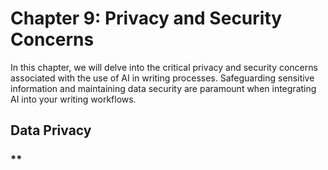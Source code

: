 Chapter 9: Privacy and Security Concerns
========================================

In this chapter, we will delve into the critical privacy and security concerns associated with the use of AI in writing processes. Safeguarding sensitive information and maintaining data security are paramount when integrating AI into your writing workflows.

Data Privacy
------------

### \*\*

